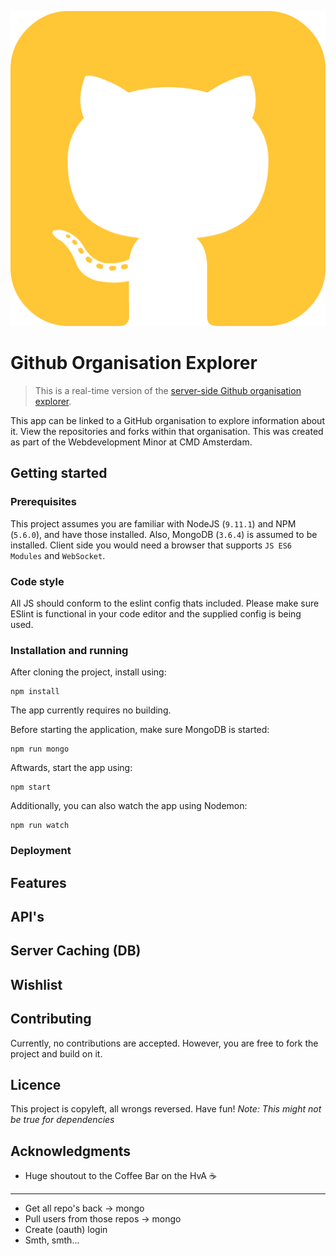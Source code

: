 ![Logo of the project](./doc/github-icon.png)
# Github Organisation Explorer
> This is a real-time version of the [server-side Github organisation explorer](https://github.com/vandijkstef/performance-matters-server-side).

This app can be linked to a GitHub organisation to explore information about it. View the repositories and forks within that organisation. This was created as part of the Webdevelopment Minor at CMD Amsterdam.

<!-- Add a nice image here at the end of the week, showing off your shiny frontend 📸 -->

<!-- Maybe a table of contents here? 📚 -->

## Getting started
### Prerequisites
This project assumes you are familiar with NodeJS (`9.11.1`) and NPM (`5.6.0`), and have those installed. Also, MongoDB (`3.6.4`) is assumed to be installed. Client side you would need a browser that supports `JS ES6 Modules` and `WebSocket`.

### Code style
All JS should conform to the eslint config thats included. Please make sure ESlint is functional in your code editor and the supplied config is being used.

### Installation and running
After cloning the project, install using:
```
npm install
```

The app currently requires no building.

Before starting the application, make sure MongoDB is started:
```
npm run mongo
```

Aftwards, start the app using:
```
npm start
```
Additionally, you can also watch the app using Nodemon:
```
npm run watch
```

### Deployment
<!-- Hmm, lets tell something about our .env file -->


## Features
<!-- ...but how does one use this project? What are its features 🤔 -->

## API's
<!-- What external data source is featured in your project and what are its properties 🌠 -->

## Server Caching (DB)
<!-- Where do the 0️⃣s and 1️⃣s live in your project? What db system are you using?-->

## Wishlist
<!-- Maybe a checklist of done stuff and stuff still on your wishlist? ✅ -->

## Contributing
Currently, no contributions are accepted. However, you are free to fork the project and build on it.

## Licence
<!-- How about a license here? 📜 (or is it a licence?) 🤷 -->
This project is copyleft, all wrongs reversed. Have fun! *Note: This might not be true for dependencies*


## Acknowledgments
* Huge shoutout to the Coffee Bar on the HvA ☕️


<!-- * Create a "live" web app which reflects changes to the back-end data model in reactive front-end views, using real-time, event-based, messaging technologies like sockets or server-sent-events. -->
<!-- * Describe their work in a professional readme with insightful diagrams showing the life cycle of their data. -->


---

- Get all repo's back -> mongo
- Pull users from those repos -> mongo
- Create (oauth) login
- Smth, smth...